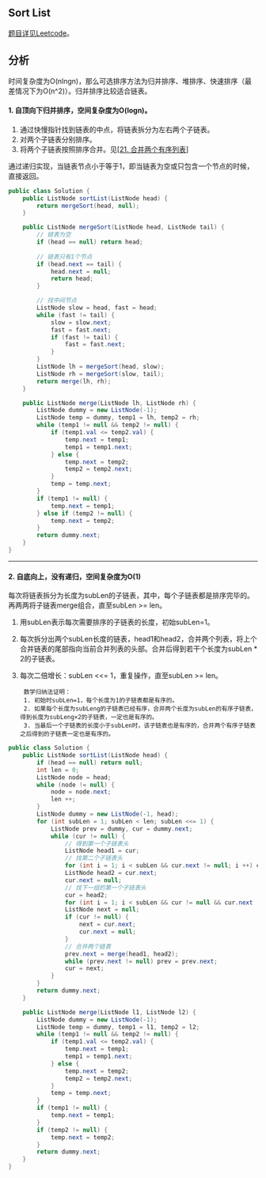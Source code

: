 ## Sort List

[题目详见Leetcode](https://leetcode-cn.com/problems/sort-list/)。

## 分析

时间复杂度为O(nlngn)，那么可选排序方法为归并排序、堆排序、快速排序（最差情况下为O(n^2)）。归并排序比较适合链表。

#### 1. 自顶向下归并排序，空间复杂度为O(logn)。

1. 通过快慢指针找到链表的中点，将链表拆分为左右两个子链表。
2. 对两个子链表分别排序。
3. 将两个子链表按照排序合并。见\[[21. 合并两个有序列表](../../专项算法/链表专题/6_Merge_Two_Sorted_Lists.md)]

通过递归实现，当链表节点小于等于1，即当链表为空或只包含一个节点的时候，直接返回。

```java
public class Solution {
    public ListNode sortList(ListNode head) {
        return mergeSort(head, null);
    }

    public ListNode mergeSort(ListNode head, ListNode tail) {
        // 链表为空
        if (head == null) return head;
        
        // 链表只有1个节点
        if (head.next == tail) {
            head.next = null;
            return head;
        }

        // 找中间节点
        ListNode slow = head, fast = head;
        while (fast != tail) {
            slow = slow.next;
            fast = fast.next;
            if (fast != tail) {
                fast = fast.next;
            }
        }
        ListNode lh = mergeSort(head, slow);
        ListNode rh = mergeSort(slow, tail);
        return merge(lh, rh);
    }

    public ListNode merge(ListNode lh, ListNode rh) {
        ListNode dummy = new ListNode(-1);
        ListNode temp = dummy, temp1 = lh, temp2 = rh;
        while (temp1 != null && temp2 != null) {
            if (temp1.val <= temp2.val) {
                temp.next = temp1;
                temp1 = temp1.next;
            } else {
                temp.next = temp2;
                temp2 = temp2.next;
            }
            temp = temp.next;
        }
        if (temp1 != null) {
            temp.next = temp1;
        } else if (temp2 != null) {
            temp.next = temp2;
        }
        return dummy.next;
    }
}
```

---

#### 2. 自底向上，没有递归，空间复杂度为O(1)

每次将链表拆分为长度为subLen的子链表，其中，每个子链表都是排序完毕的。再两两将子链表merge组合，直至subLen >= len。

1. 用subLen表示每次需要排序的子链表的长度，初始subLen=1。
2. 每次拆分出两个subLen长度的链表，head1和head2，合并两个列表，将上个合并链表的尾部指向当前合并列表的头部。合并后得到若干个长度为subLen \* 2的子链表。
3. 每次二倍增长：subLen <<= 1，重复操作，直至subLen >= len。

		数学归纳法证明：
		1. 初始时subLen=1，每个长度为1的子链表都是有序的。
		2. 如果每个长度为subLeng的子链表已经有序，合并两个长度为subLen的有序子链表，得到长度为subLeng×2的子链表，一定也是有序的。
		3. 当最后一个子链表的长度小于subLen时，该子链表也是有序的，合并两个有序子链表之后得到的子链表一定也是有序的。

```java
public class Solution {
	public ListNode sortList(ListNode head) {
		if (head == null) return null;
		int len = 0;
		ListNode node = head;
		while (node != null) {
		    node = node.next;
		    len ++;
		}
		ListNode dummy = new ListNode(-1, head);
		for (int subLen = 1; subLen < len; subLen <<= 1) {
		    ListNode prev = dummy, cur = dummy.next;
		    while (cur != null) {
		        // 得到第一个子链表头
		        ListNode head1 = cur;
		        // 找第二个子链表头
		        for (int i = 1; i < subLen && cur.next != null; i ++) cur = cur.next;
		        ListNode head2 = cur.next;
		        cur.next = null;
		        // 找下一组的第一个子链表头
				cur = head2;
				for (int i = 1; i < subLen && cur != null && cur.next != null; i ++) cur = cur.next;
				ListNode next = null;
				if (cur != null) {
				    next = cur.next;
				    cur.next = null;
				}
				// 合并两个链表
				prev.next = merge(head1, head2);
				while (prev.next != null) prev = prev.next;
				cur = next;
			}
		}
		return dummy.next;
	}

	public ListNode merge(ListNode l1, ListNode l2) {
		ListNode dummy = new ListNode(-1);
		ListNode temp = dummy, temp1 = l1, temp2 = l2;
		while (temp1 != null && temp2 != null) {
			if (temp1.val <= temp2.val) {
				temp.next = temp1;
				temp1 = temp1.next;
			} else {
				temp.next = temp2;
				temp2 = temp2.next;
			}
			temp = temp.next;
		}
		if (temp1 != null) {
			temp.next = temp1;
		}
		if (temp2 != null) {
			temp.next = temp2;
		}
		return dummy.next;
	}
}
```

